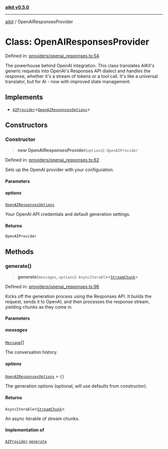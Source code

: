 [**aikit v0.5.0**](../README.md)

---

[aikit](../README.md) / OpenAIResponsesProvider

# Class: OpenAIResponsesProvider

Defined in: [providers/openai_responses.ts:54](https://github.com/chinmaymk/aikit/blob/main/src/providers/openai_responses.ts#L54)

The powerhouse behind OpenAI integration.
This class translates AIKit's generic requests into OpenAI's Responses API dialect
and handles the response, whether it's a stream of tokens or a tool call.
It's like a universal translator, but for AI - now with improved state management.

## Implements

- [`AIProvider`](../interfaces/AIProvider.md)\<[`OpenAIResponsesOptions`](../interfaces/OpenAIResponsesOptions.md)\>

## Constructors

### Constructor

> **new OpenAIResponsesProvider**(`options`): `OpenAIProvider`

Defined in: [providers/openai_responses.ts:62](https://github.com/chinmaymk/aikit/blob/main/src/providers/openai_responses.ts#L62)

Sets up the OpenAI provider with your configuration.

#### Parameters

##### options

[`OpenAIResponsesOptions`](../interfaces/OpenAIResponsesOptions.md)

Your OpenAI API credentials and default generation settings.

#### Returns

`OpenAIProvider`

## Methods

### generate()

> **generate**(`messages`, `options`): `AsyncIterable`\<[`StreamChunk`](../interfaces/StreamChunk.md)\>

Defined in: [providers/openai_responses.ts:96](https://github.com/chinmaymk/aikit/blob/main/src/providers/openai_responses.ts#L96)

Kicks off the generation process using the Responses API.
It builds the request, sends it to OpenAI, and then processes the
response stream, yielding chunks as they come in.

#### Parameters

##### messages

[`Message`](../interfaces/Message.md)[]

The conversation history.

##### options

[`OpenAIResponsesOptions`](../interfaces/OpenAIResponsesOptions.md) = `{}`

The generation options (optional, will use defaults from constructor).

#### Returns

`AsyncIterable`\<[`StreamChunk`](../interfaces/StreamChunk.md)\>

An async iterable of stream chunks.

#### Implementation of

[`AIProvider`](../interfaces/AIProvider.md).[`generate`](../interfaces/AIProvider.md#generate)
